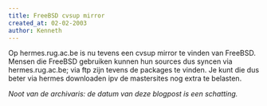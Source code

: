 ```yaml
---
title: FreeBSD cvsup mirror
created_at: 02-02-2003
author: Kenneth
---
```


Op hermes.rug.ac.be is nu tevens een cvsup mirror te vinden van FreeBSD. Mensen die FreeBSD gebruiken kunnen hun sources dus syncen via hermes.rug.ac.be; via ftp zijn tevens de packages te vinden. Je kunt die dus beter via hermes downloaden ipv de mastersites nog extra te belasten.

_Noot van de archivaris: de datum van deze blogpost is een schatting._
